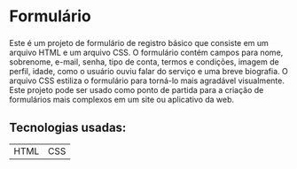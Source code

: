 # Formulário

###
Este é um projeto de formulário de registro básico que consiste em um arquivo HTML e um arquivo CSS. O formulário contém campos para nome, sobrenome, e-mail, senha, tipo de conta, termos e condições, imagem de perfil, idade, como o usuário ouviu falar do serviço e uma breve biografia. O arquivo CSS estiliza o formulário para torná-lo mais agradável visualmente. Este projeto pode ser usado como ponto de partida para a criação de formulários mais complexos em um site ou aplicativo da web.

## Tecnologias usadas:

  <table>
    <tr>
      <td>HTML</td>
      <td>CSS</td>
    </tr>
  </table>
